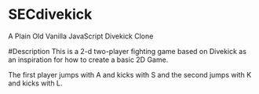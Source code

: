 # SECdivekick
A Plain Old Vanilla JavaScript Divekick Clone

#Description
This is a 2-d two-player fighting game based on Divekick as an inspiration for how to create a basic 2D Game.

The first player jumps with A and kicks with S and the second jumps with K and kicks with L.
